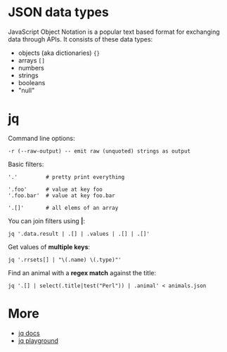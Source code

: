 # JSON data types

JavaScript Object Notation is a popular text based format for exchanging data through APIs. It consists of these data types:

* objects (aka dictionaries) `{}`
* arrays `[]`
* numbers
* strings
* booleans
* "null"

# jq

Command line options:

```
-r (--raw-output) -- emit raw (unquoted) strings as output
```

Basic filters:

```
'.'         # pretty print everything

'.foo'      # value at key foo
'.foo.bar'  # value at key foo.bar

'.[]'       # all elems of an array
```

You can join filters using **|**:

```
jq '.data.result | .[] | .values | .[] | .[]'
```

Get values of **multiple keys**:

```
jq '.rrsets[] | "\(.name) \(.type)"'
```

Find an animal with a **regex match** against the title:

```
jq '.[] | select(.title|test("Perl")) | .animal' < animals.json
```

# More

* [jq docs](https://stedolan.github.io/jq/manual/)
* [jq playground](https://jqplay.org/)
